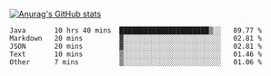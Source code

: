 [![Anurag's GitHub stats](https://github-readme-stats.vercel.app/api?username=sebasphere&count_private=true&theme=tokyonight)](https://github.com/anuraghazra/github-readme-stats)

<!--START_SECTION:waka-->
```text
Java       10 hrs 40 mins  ██████████████████████▒░░   89.77 % 
Markdown   20 mins         ▓░░░░░░░░░░░░░░░░░░░░░░░░   02.81 % 
JSON       20 mins         ▓░░░░░░░░░░░░░░░░░░░░░░░░   02.81 % 
Text       10 mins         ▒░░░░░░░░░░░░░░░░░░░░░░░░   01.46 % 
Other      7 mins          ▒░░░░░░░░░░░░░░░░░░░░░░░░   01.06 % 
```
<!--END_SECTION:waka-->
